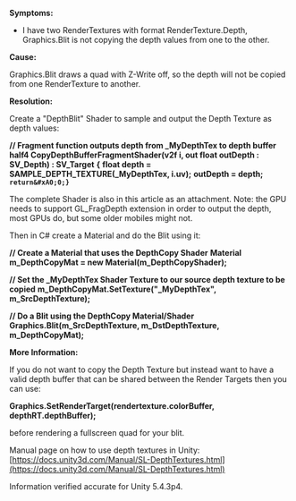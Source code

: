 **Symptoms:**

- I have two RenderTextures with format RenderTexture.Depth, Graphics.Blit is not copying the depth values from one to the other.

**Cause:**

Graphics.Blit draws a quad with Z-Write off, so the depth will not be copied from one RenderTexture to another.

**Resolution:**

Create a "DepthBlit" Shader to sample and output the Depth Texture as depth values:



 **// Fragment function outputs depth from \_MyDepthTex to depth buffer** 
**half4 CopyDepthBufferFragmentShader(v2f i, out float outDepth : SV\_Depth) : SV\_Target** 
**{** 
**float depth = SAMPLE\_DEPTH\_TEXTURE(\_MyDepthTex, i.uv);** 
**outDepth = depth;** 
**`return&#xA0;0;}`**  



The complete Shader is also in this article as an attachment. Note: the GPU needs to support GL\_FragDepth extension in order to output the depth, most GPUs do, but some older mobiles might not.



Then in C# create a Material and do the Blit using it:



 **// Create a Material that uses the DepthCopy Shader** 
**Material m\_DepthCopyMat = new Material(m\_DepthCopyShader);** 
 
**// Set the \_MyDepthTex Shader Texture to our source depth texture to be copied** 
**m\_DepthCopyMat.SetTexture("\_MyDepthTex", m\_SrcDepthTexture);** 
 
**// Do a Blit using the DepthCopy Material/Shader** 
**Graphics.Blit(m\_SrcDepthTexture, m\_DstDepthTexture, m\_DepthCopyMat);**   

**More Information:**

If you do not want to copy the Depth Texture but instead want to have a valid depth buffer that can be shared between the Render Targets then you can use:



**Graphics.SetRenderTarget(rendertexture.colorBuffer, depthRT.depthBuffer);**



before rendering a fullscreen quad for your blit.



Manual page on how to use depth textures in Unity: [https://docs.unity3d.com/Manual/SL-DepthTextures.html](https://docs.unity3d.com/Manual/SL-DepthTextures.html)



Information verified accurate for Unity 5.4.3p4.

